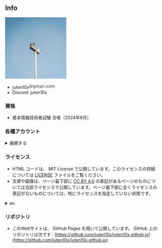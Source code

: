 ## Info

<a href="../light_white.jpg" data-lightbox="icon"><img src="../light_white.jpg" width="200px"></a>

* juten10x<img src="../blog/pile_of_images/IMG_3635.jpeg" width="85">
* Discord: juten10x

### 資格
* 基本情報技術者試験 合格（2024年8月）

### 各種アカウント
<details>
<summary>展開する</summary>

<ul>
  <li>GitHub: <a href="https://github.com/juten10x">juten10x</a></li>
  <li>AtCoder: <a href="https://atcoder.jp/users/juten10x">juten10x</a></li>
  <li>Codeforces: <a href="https://codeforces.com/profile/Juten10x">Juten10x</a></li>
  <li>Scrapbox: <a href="https://scrapbox.io/juten10x/">juten10x</a></li>
  <li>Instagram: <a href="https://www.instagram.com/juten10x">juten10x</a></li>
  <li>YouTube: <a href="https://www.youtube.com/@juten10x">juten10x</a></li>
  <li>niconico: <a href="https://www.nicovideo.jp/user/125236633">juten10x</a></li>
  <li>Vimeo: <a href="https://vimeo.com/juten10x">juten10x</a></li>
  <li>cluster: <a href="https://cluster.mu/u/10x">juten10x</a></li>
  <li>VRChat: <a href="https://vrchat.com/home/user/usr_e18448f7-885a-4a0e-b6eb-ccf243c25a5e">juten10x</a></li>
</ul>
<details>
<summary>more</summary>

<ul>
  <li>SoundCloud: <a href="https://soundcloud.com/juten10x">juten10x</a></li>
  <li>Bandcamp: <a href="https://bandcamp.com/juten10x">juten10x</a></li>
  <li>mixi2: <a href="https://mixi.social/@juten10x">juten10x</a></li>
  <li>Bluesky: <a href="https://bsky.app/profile/juten10x.bsky.social">juten10x</a></li>
  <li>note: <a href="https://note.com/juten10x">juten10x</a></li>
  <li>X: <a href="https://x.com/juten10x">juten10x</a></li>
  <li>Hatena Blog: <a href="https://juten10x.hatenablog.com">juten10x</a></li>
  <li>yukicoder: <a href="https://yukicoder.me/users/21972">juten10x</a></li>
  <li>AOJ: <a href="https://judge.u-aizu.ac.jp/onlinejudge/user.jsp?id=juten10x">juten10x</a></li>
  <li>QCoder: <a href="https://www.qcoder.jp/ja/users/juten10x">juten10x</a></li>
  <li>CodeChef: <a href="https://www.codechef.com/users/juten10x">juten10x</a></li>
  <li>TLX: <a href="https://tlx.toki.id/profiles/juten10x">juten10x</a></li>
  <li>OMC: <a href="https://onlinemathcontest.com/users/juten10x">juten10x</a></li>
  <li>AlpacaHack: <a href="https://alpacahack.com/users/juten10x">juten10x</a></li>
  <li>CryptoHack: <a href="https://cryptohack.org/user/juten10x/">juten10x</a></li>
  <li>DreamHack: <a href="https://dreamhack.io/users/70164">juten10x</a></li>
  <li>Misskey.design: <a href="https://misskey.design/@Juten10x">juten10x</a></li>
  <li>Misskey競プロ鯖: <a href="https://misskey.kyoupro.com/@Juten10x">juten10x</a></li>
  <li>Mastodon: <a href="https://mstdn.jp/@juten10x">juten10x</a></li>
  <li>Twitch: <a href="https://www.twitch.tv/juten10x">juten10x</a></li>
  <li>Steam: <a href="https://steamcommunity.com/id/juten10x/">juten10x</a></li>
  <li>Qiita: <a href="https://qiita.com/juten10x">juten10x</a></li>
  <li>Muuseo: <a href="https://muuseo.com/juten10x/owner">juten10x</a></li>
  <li>Reddit: <a href="https://www.reddit.com/user/juten10x_/">juten10x_</a></li>
  <li>Xfolio: <a href="https://xfolio.jp/users/THkWP3ukzRzn">juten10x</a></li>
  <li>Gravatar: <a href="https://gravatar.com/juten10x">juten10x</a></li>
  <li>Wikipedia: <a href="https://ja.wikipedia.org/wiki/?curid=4687335">Juten</a></li>
</ul>
<details>
<summary>_juten10x</summary>

<ul>
  <li>YouTube: <a href="https://www.youtube.com/@ujuten10x">_juten10x</a></li>
  <li>Bluesky: <a href="https://bsky.app/profile/ujuten10x.bsky.social">_juten10x</a></li>
  <li>Twitter: <a href="https://x.com/_juten10x">_juten10x</a></li>
  <li>note: <a href="https://note.com/_juten10x">_juten10x</a></li>
  <li>mixi2: <a href="https://mixi.social/@ujuten10x">_juten10x</a></li>
  <li>Reddit: <a href="https://reddit.com/user/_juten10x">_juten10x</a></li>
</ul>

</details>
</details>
</details>

### ライセンス
* HTML コードは、 MIT License で公開しています。このライセンスの詳細については [LICENSE](https://github.com/juten10x/juten10x.github.io/blob/main/LICENSE) ファイルをご覧ください。
* 文章や画像は、ページ最下部に [CC BY 4.0](https://creativecommons.org/licenses/by/4.0/) の表記があるページのものについては当該ライセンスで公開しています。ページ最下部に全くライセンスの表記がないものについては、特にライセンスを指定していない状態です。
<details>
<summary>en</summary>
<ul>
  <li>The HTML code is released under the MIT License. See the <a href="https://github.com/juten10x/juten10x.github.io/blob/main/LICENSE">LICENSE</a> file for more information about this license.</li>
  <li>Texts and images on pages that have a "<a href="https://creativecommons.org/licenses/by/4.0/">CC BY 4.0</a>" at the bottom of the page are released under that license. For those without a license at the bottom of the page, no particular license is specified.</li>
</ul>
</details>

### リポジトリ
* このWebサイトは、 GitHub Pages を用いて公開しています。 GitHub 上のリポジトリは次です : [https://github.com/juten10x/juten10x.github.io](https://github.com/juten10x/juten10x.github.io)
